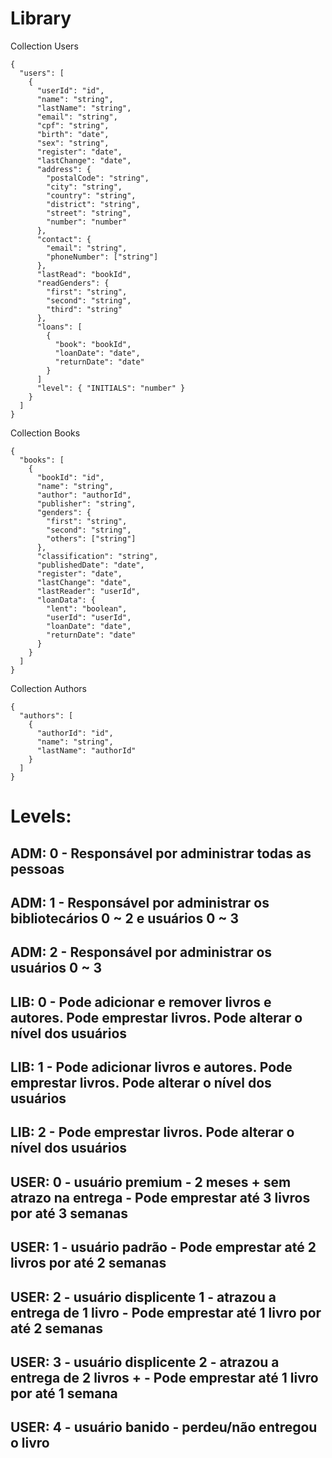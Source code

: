 # Library

Collection Users
```
{
  "users": [
    {
      "userId": "id",
      "name": "string",
      "lastName": "string",
      "email": "string",
      "cpf": "string",
      "birth": "date",
      "sex": "string",
      "register": "date",
      "lastChange": "date",
      "address": {
        "postalCode": "string",
        "city": "string",
        "country": "string",
        "district": "string",
        "street": "string",
        "number": "number"
      },
      "contact": {
        "email": "string",
        "phoneNumber": ["string"]
      },
      "lastRead": "bookId",
      "readGenders": {
        "first": "string",
        "second": "string",
        "third": "string"
      },
      "loans": [
        {
          "book": "bookId",
          "loanDate": "date",
          "returnDate": "date"
        }
      ]
      "level": { "INITIALS": "number" }
    }
  ]
}
```

Collection Books
```
{
  "books": [
    {
      "bookId": "id",
      "name": "string",
      "author": "authorId",
      "publisher": "string",
      "genders": {
        "first": "string",
        "second": "string",
        "others": ["string"]
      },
      "classification": "string",
      "publishedDate": "date",
      "register": "date",
      "lastChange": "date",
      "lastReader": "userId",
      "loanData": {
        "lent": "boolean",
        "userId": "userId",
        "loanDate": "date",
        "returnDate": "date"
      }
    }
  ]
}
```

Collection Authors
```
{
  "authors": [
    {
      "authorId": "id",
      "name": "string",
      "lastName": "authorId"
    }
  ]
}
```

# Levels:
## ADM:  0 - Responsável por administrar todas as pessoas
## ADM:  1 - Responsável por administrar os bibliotecários 0 ~ 2 e usuários 0 ~ 3
## ADM:  2 - Responsável por administrar os usuários 0 ~ 3
## LIB:  0 - Pode adicionar e remover livros e autores. Pode emprestar livros. Pode alterar o nível dos usuários
## LIB:  1 - Pode adicionar livros e autores. Pode emprestar livros. Pode alterar o nível dos usuários
## LIB:  2 - Pode emprestar livros. Pode alterar o nível dos usuários
## USER: 0 - usuário premium - 2 meses + sem atrazo na entrega - Pode emprestar até 3 livros por até 3 semanas
## USER: 1 - usuário padrão - Pode emprestar até 2 livros por até 2 semanas
## USER: 2 - usuário displicente 1 - atrazou a entrega de 1 livro - Pode emprestar até 1 livro por até 2 semanas
## USER: 3 - usuário displicente 2 - atrazou a entrega de 2 livros + - Pode emprestar até 1 livro por até 1 semana
## USER: 4 - usuário banido - perdeu/não entregou o livro
